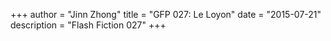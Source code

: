 +++
author = "Jinn Zhong"
title = "GFP 027: Le Loyon"
date = "2015-07-21"
description = "Flash Fiction 027"
+++
